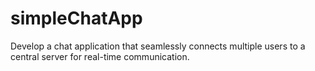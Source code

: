 # simpleChatApp
Develop a chat application that seamlessly connects multiple users to a central server for real-time communication.
